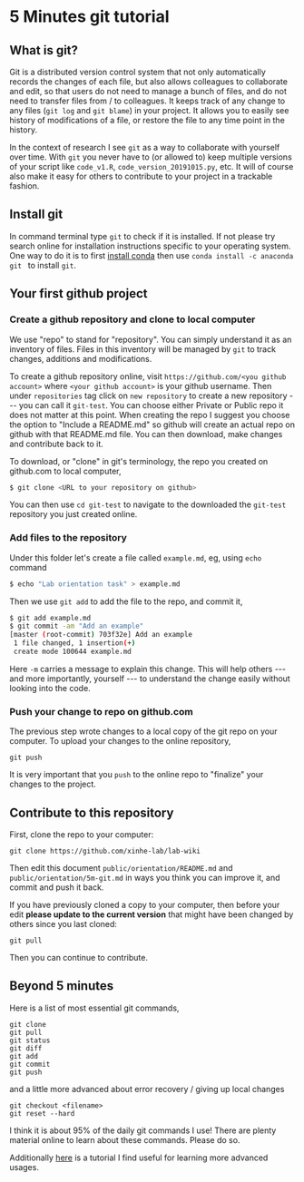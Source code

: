 # 5 Minutes git tutorial

## What is git? 

Git is a distributed version control system that not only automatically records the changes of each file, but also allows colleagues to collaborate and edit, so that users do not need to manage a bunch of files, and do not need to transfer files from / to colleagues. It keeps track of any change to any files (`git log` and `git blame`) in your project. It allows you to easily see history of modifications of a file, or restore the file to any time point in the history.

In the context of research I see `git` as a way to collaborate with yourself over time. With `git` you never have to (or allowed to) keep multiple versions of your script like `code_v1.R`, `code_version_20191015.py`, etc. It will of course also make it easy for others to contribute to your project in a trackable fashion.


## Install git

In command terminal type `git` to check if it is installed. If not please try search online for installation instructions 
specific to your operating system. One way to do it is to first [install conda](jupyter-setup) then use `conda install -c anaconda git
` to install `git`.

## Your first github project 

### Create a github repository and clone to local computer

We use "repo" to stand for "repository". You can simply understand it as an inventory of files. Files in this inventory will be managed by `git` to track changes, additions and modifications. 

To create a github repository online, visit `https://github.com/<you github account>` where `<your github account>` is your github username. Then under `repositories` tag click on `new repository`
to create a new repository --- you can call it `git-test`. You can choose either Private or Public repo it does not matter at this point. When creating the repo I suggest you choose the option to "Include a README.md" so github will create an actual repo on github with that README.md file. You can then download, make changes and contribute back to it.

To download, or "clone" in git's terminology, the repo you created on github.com to local computer,


```bash
$ git clone <URL to your repository on github>
```

You can then use `cd git-test` to navigate to the downloaded the `git-test` repository you just created online.

### Add files to the repository

Under this folder let's create a file called `example.md`, eg, using `echo` command

```bash
$ echo "Lab orientation task" > example.md
```

Then we use `git add` to add the file to the repo, and commit it,

```bash
$ git add example.md
$ git commit -am "Add an example"
[master (root-commit) 703f32e] Add an example
 1 file changed, 1 insertion(+)
 create mode 100644 example.md
```
Here `-m` carries a message to explain this change. This will help others --- and more importantly, yourself --- to understand the change easily without looking into the code.

### Push your change to repo on github.com

The previous step wrote changes to a local copy of the git repo on your computer. To upload your changes to the online repository,

```
git push
```

It is very important that you `push` to the online repo to "finalize" your changes to the project.

## Contribute to this repository

First, clone the repo to your computer:

```
git clone https://github.com/xinhe-lab/lab-wiki
```

Then edit this document `public/orientation/README.md` and `public/orientation/5m-git.md` in ways you think you can improve it, and commit and push it back.

If you have previously cloned a copy to your computer, then before your edit **please update to the current version** that might
have been changed by others since you last cloned:

```
git pull
```

Then you can continue to contribute.

## Beyond 5 minutes

Here is a list of most essential git commands,

```
git clone
git pull
git status
git diff
git add
git commit
git push
```

and a little more advanced about error recovery / giving up local changes

```
git checkout <filename>
git reset --hard
```

I think it is about 95% of the daily git commands I use! There are plenty material online to learn about these
commands. Please do so.

Additionally [here](https://github.com/ramanshah/intermediate_git) is a tutorial I find useful for learning more advanced usages.
